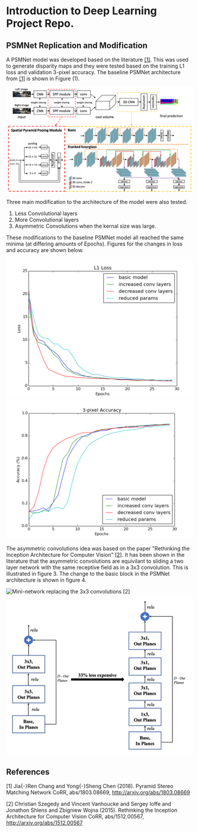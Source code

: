 # Introduction to Deep Learning Project Repo.
## PSMNet Replication and Modification 

A PSMNet model was developed based on the literature [[1]](#1).  This was used to generate disparity maps and they were tested based on the training L1 loss and validation 3-pixel accuracy.  The baseline PSMNet architecture from [[1]](#1) is shown in Figure (1).  

![PSMNet Baseline  Architecture](./Images/Architecture_PSMNet.png)

Three main modification to the architecture of the model were also tested. 

1. Less Convolutional layers
2. More Convolutional layers
3. Asymmetric Convolutions when the kernal size was large. 

These modifications to the baseline PSMNet model all reached the same minima (at differing amounts of Epochs).  Figures for the changes in loss and accuracy are shown below.  

![L1 Loss Experiments](./Images/L1_loss.png)
![3-pixel Accuracy Experiments](./Images/Accuracy.png)

The asymmetric convolutions idea was based on the paper "Rethinking the Inception Architecture for Computer Vision" [[2]](#2).  It has been shown in the literature that the asymmetric convolutions are equivilant to sliding a two layer network with the same receptive field as in a 3x3 convolution.  This is illustrated in figure 3.  The change to the basic block in the PSMNet architecture is shown in figure 4.  

![Mini-network replacing the 3x3 convolutions [[2]](#2)](./Images/Spatial_Factorization.png)
![Comparison between the original and the modified architecture with asymmetric convolutions](./Images/Parameter_Reduction.png)

## References
<a id="1">[1]</a> 
Jia{-}Ren Chang and Yong{-}Sheng Chen (2018). 
Pyramid Stereo Matching Network
CoRR, abs/1803.08669, http://arxiv.org/abs/1803.08669

<a id="2">[2]</a> 
Christian Szegedy and
               Vincent Vanhoucke and
               Sergey Ioffe and
               Jonathon Shlens and
               Zbigniew Wojna (2015). 
Rethinking the Inception Architecture for Computer Vision 
CoRR, abs/1512.00567, http://arxiv.org/abs/1512.00567

